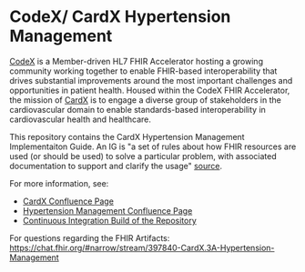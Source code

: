 # CodeX/ CardX Hypertension Management 

[CodeX](https://confluence.hl7.org/display/COD/CodeX+Home) is a Member-driven HL7 FHIR Accelerator hosting a growing community working together to enable FHIR-based interoperability that drives substantial improvements around the most important challenges and opportunities in patient health. Housed within the CodeX FHIR Accelerator, the mission of [CardX](https://confluence.hl7.org/display/COD/Cardiovascular)  is to engage a diverse group of stakeholders in the cardiovascular domain to enable standards-based interoperability in cardiovascular health and healthcare.

This repository contains the CardX Hypertension Management Implementaiton Guide. An IG is "a set of rules about how FHIR resources are used (or should be used) to solve a particular problem, with associated documentation to support and clarify the usage" [source](https://www.hl7.org/fhir/implementationguide.html). 

For more information, see: 
- [CardX Confluence Page](https://confluence.hl7.org/display/COD/Cardiovascular)
- [Hypertension Management Confluence Page](https://confluence.hl7.org/display/COD/CardX+-+Hypertension+Management)
- [Continuous Integration Build of the Repository](https://build.fhir.org/ig/HL7/CardX-HTN-MNG/branches/master/index.html)


For questions regarding the FHIR Artifacts: https://chat.fhir.org/#narrow/stream/397840-CardX.3A-Hypertension-Management  
